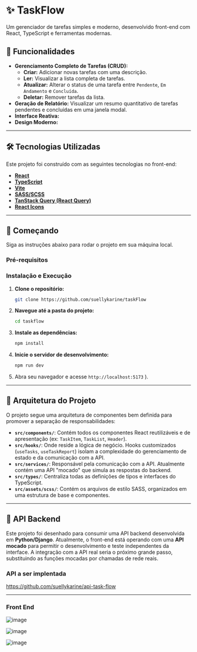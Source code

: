 # ✨ TaskFlow

Um gerenciador de tarefas simples e moderno, desenvolvido front-end com React, TypeScript e ferramentas modernas.

## 🚀 Funcionalidades

* **Gerenciamento Completo de Tarefas (CRUD):**
    * **Criar:** Adicionar novas tarefas com uma descrição.
    * **Ler:** Visualizar a lista completa de tarefas.
    * **Atualizar:** Alterar o status de uma tarefa entre `Pendente`, `Em Andamento` e `Concluída`.
    * **Deletar:** Remover tarefas da lista.
* **Geração de Relatório:** Visualizar um resumo quantitativo de tarefas pendentes e concluídas em uma janela modal.
* **Interface Reativa:** 
* **Design Moderno:** 

---

## 🛠️ Tecnologias Utilizadas

Este projeto foi construído com as seguintes tecnologias no front-end:

* **[React](https://react.dev/)**
* **[TypeScript](https://www.typescriptlang.org/)**
* **[Vite](https://vitejs.dev/)**
* **[SASS/SCSS](https://sass-lang.com/)**
* **[TanStack Query (React Query)](https://tanstack.com/query/latest)**
* **[React Icons](https://react-icons.github.io/react-icons/)**
---

## 🏁 Começando

Siga as instruções abaixo para rodar o projeto em sua máquina local.

### Pré-requisitos

### Instalação e Execução

1.  **Clone o repositório:**
    ```bash
    git clone https://github.com/suellykarine/taskFlow
    ```
  

2.  **Navegue até a pasta do projeto:**
    ```bash
    cd taskflow
    ```

3.  **Instale as dependências:**
    ```bash
    npm install
    ```

4.  **Inicie o servidor de desenvolvimento:**
    ```bash
    npm run dev
    ```

5.  Abra seu navegador e acesse `http://localhost:5173` ).

---

## 📁 Arquitetura do Projeto

O projeto segue uma arquitetura de componentes bem definida para promover a separação de responsabilidades:

* **`src/components/`**: Contém todos os componentes React reutilizáveis e de apresentação (ex: `TaskItem`, `TaskList`, `Header`).
* **`src/hooks/`**: Onde reside a lógica de negócio. Hooks customizados (`useTasks`, `useTaskReport`) isolam a complexidade do gerenciamento de estado e da comunicação com a API.
* **`src/services/`**: Responsável pela comunicação com a API. Atualmente contém uma API "mocado" que simula as respostas do backend.
* **`src/types/`**: Centraliza todas as definições de tipos e interfaces do TypeScript.
* **`src/assets/scss/`**: Contém os arquivos de estilo SASS, organizados em uma estrutura de base e componentes.

---

## 🔌 API Backend

Este projeto foi desenhado para consumir uma API backend desenvolvida em **Python/Django**. Atualmente, o front-end está operando com uma **API mocado** para permitir o desenvolvimento e teste independentes da interface. A integração com a API real seria o próximo grande passo, substituindo as funções mocadas por chamadas de rede reais.

### API a ser implentada
https://github.com/suellykarine/api-task-flow

---

### Front End

![image](https://github.com/user-attachments/assets/7679bd2e-5bd5-4aef-a1d8-42ab7b8ef5b2)

![image](https://github.com/user-attachments/assets/a92b0ebd-13ed-4809-b010-1a75cee80a10)

![image](https://github.com/user-attachments/assets/bf138196-265f-466a-a773-3261dbdebf41)


